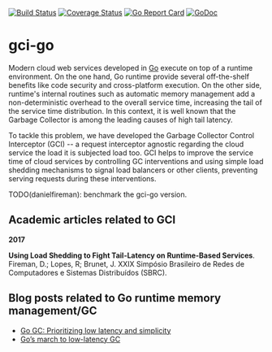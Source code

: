 [![Build Status](https://travis-ci.org/gcinterceptor/gci-go.svg?branch=master)](https://travis-ci.org/gcinterceptor/gci-go) [![Coverage Status](https://coveralls.io/repos/github/gcinterceptor/gci-go/badge.svg?branch=master)](https://coveralls.io/github/gcinterceptor/gci-go?branch=master) [![Go Report Card](https://goreportcard.com/badge/github.com/gcinterceptor/gci-go)](https://goreportcard.com/report/github.com/gcinterceptor/gci-go) [![GoDoc](https://godoc.org/github.com/gcinterceptor/gci-go?status.svg)](https://godoc.org/github.com/gcinterceptor/gci-go)

# gci-go

Modern cloud web services developed in [Go](golang.org) execute on top of a runtime environment. On the one hand, Go runtime provide several off-the-shelf benefits like code security and cross-platform execution. On the other side, runtime's internal routines such as automatic memory management add a non-deterministic overhead to the overall service time, increasing the tail of the service time distribution. In this context, it is well known that the Garbage Collector is among the leading causes of high tail latency.

To tackle this problem, we have developed the Garbage Collector Control Interceptor (GCI) -- a request interceptor agnostic regarding the cloud service the load it is subjected load too. GCI helps to improve the service time of cloud services by controlling GC interventions and using simple load shedding mechanisms to signal load balancers or other clients, preventing serving requests during these interventions.

TODO(danielfireman): benchmark the gci-go version.


## Academic articles related to GCI

**2017**

**Using Load Shedding to Fight Tail-Latency on Runtime-Based Services**. Fireman, D.; Lopes, R; Brunet, J. XXIX Simpósio Brasileiro de Redes de Computadores e Sistemas Distribuídos (SBRC).

## Blog posts related to Go runtime memory management/GC

* [Go GC: Prioritizing low latency and simplicity](https://blog.golang.org/go15gc)
* [Go’s march to low-latency GC](https://blog.twitch.tv/gos-march-to-low-latency-gc-a6fa96f06eb7)

